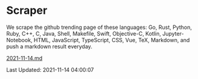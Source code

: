 # Scraper

We scrape the github trending page of these languages: Go, Rust, Python, Ruby, C++, C, Java, Shell, Makefile, Swift, Objective-C, Kotlin, Jupyter-Notebook, HTML, JavaScript, TypeScript, CSS, Vue, TeX, Markdown, and push a markdown result everyday.

[2021-11-14.md](https://github.com/yangwenmai/github-trending-backup/blob/master/2021-11-14.md)

Last Updated: 2021-11-14 04:00:07